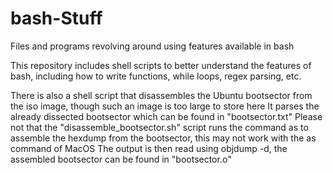 # bash-Stuff
Files and programs revolving around using features available in bash

This repository includes shell scripts to better understand the features of bash, including how to write functions, while loops, regex parsing, etc.

There is also a shell script that disassembles the Ubuntu bootsector from the iso image, though such an image is too large to store here
It parses the already dissected bootsector which can be found in "bootsector.txt"
Please not that the "disassemble_bootsector.sh" script runs the command as to assemble the hexdump from the bootsector, this may not work with the as command of MacOS
The output is then read using objdump -d, the assembled bootsector can be found in "bootsector.o"
